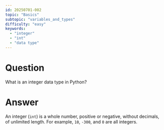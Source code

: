 ```yaml
---
id: 20250701-002
topic: "Basics"
subtopic: "variables_and_types"
difficulty: "easy"
keywords:
  - "integer"
  - "int"
  - "data type"
---
```


# Question

What is an integer data type in Python?

# Answer

An integer (`int`) is a whole number, positive or negative, without decimals, of unlimited length. For example, `10`, `-300`, and `0` are all integers.
